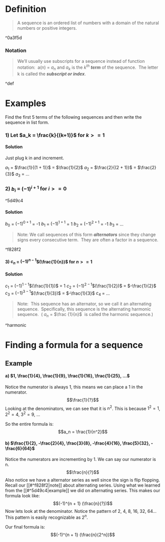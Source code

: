 # Definition
>A sequence is an ordered list of numbers with a domain of the natural numbers or positive integers.

^0a3f5d

### Notation
>We’ll usually use subscripts for a sequence instead of function notation:  a(n) = $a_n$ and $a_k$ is the $k^{th}$ **_term_** of the sequence.  The letter k is called the **_subscript or index_**.

^def
# Examples

Find the first 5 terms of the following sequences and then write the sequence in list form.

### 1) Let $a_k = \frac{k}{(k+1)}$ for $k >= 1$
#### Solution

Just plug k in and increment.

$a_1$ = $\frac{1}{(1 + 1)}$ = $\frac{1}{2}$
$a_2$ = $\frac{2}{(2 + 1)}$ = $\frac{2}{3}$
$a_3$ = ...

### 2) $b_i$ = $(-1)^{i + 1}$ for $i >= 0$

^5d49c4

#### Solution
$b_0$ = $(-1)^{0 + 1}$ = -1
$b_1$ = $(-1)^{1+1}$ = 1
$b_2$ = $(-1)^{2+1}$ = -1
$b_3$ = ...
>Note: We call sequences of this form **_alternators_** since they change signs every consecutive term.  They are often a factor in a sequence.

^f828f2
#### 3) $c_n$ = $(-1)^{n - 1}$$(\frac{1}{n})$ for $n >= 1$
#### Solution
$c_1$ = $(-1)^{1 - 1}$$(\frac{1}{1})$ = 1
$c_2$ = $(-1)^{2 - 1}$$(\frac{1}{2})$ = $-\frac{1}{2}$
$c_3$ = $(-1)^{3 - 1}$$(\frac{1}{3})$ = $-\frac{1}{3}$
$c_4$ = ...
>Note:  This sequence has an alternator, so we call it an alternating sequence.  Specifically, this sequence is the alternating harmonic sequence.  ( $a_n$ = $\frac {1}{n}$  is called the harmonic sequence.)

^harmonic
# Finding a formula for a sequence
## Example
#### a) $1, \frac{1}{4}, \frac{1}{9}, \frac{1}{16}, \frac{1}{25}, ...$
Notice the numerator is always 1, this means we can place a 1 in the numerator.
$$\frac{1}{?}$$
Looking at the denominators, we can see that it is $n^2$. This is because $1^2 = 1$, $2^2 = 4$, $3^2 = 9$, $...$

So the entire formula is:
$$a_n = \frac{1}{n^2}$$



#### b) $\frac{1}{2}, -\frac{2}{4}, \frac{3}{8}, -\frac{4}{16}, \frac{5}{32}, -\frac{6}{64}$
Notice the numerators are incrementing by 1. We can say our numerator is n. $$\frac{n}{?}$$
Also notice we have a alternator series as well since the sign is flip flopping. Recall our [[#^f828f2|note]] about alternating series. Using what we learned from the [[#^5d49c4|example]] we did on alternating series. This makes our formula look like: $$(-1)^{n + 1} (\frac{n}{?})$$
Now lets look at the denominator. Notice the pattern of 2, 4, 8, 16, 32, 64...
This pattern is easily recognizable as $2^n$.

Our final formula is:$$(-1)^{n + 1} (\frac{n}{2^n})$$